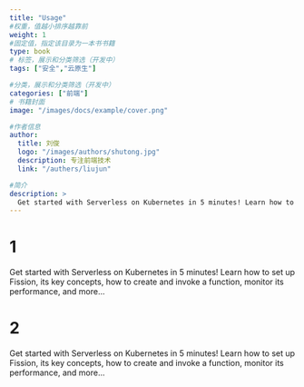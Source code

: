 ```yaml
---
title: "Usage"
#权重，值越小排序越靠前
weight: 1
#固定值，指定该目录为一本书书籍
type: book
# 标签，展示和分类筛选（开发中）
tags: ["安全","云原生"]

#分类，展示和分类筛选（开发中）
categories: ["前端"]
# 书籍封面
image: "/images/docs/example/cover.png"

#作者信息
author:
  title: 刘俊
  logo: "/images/authors/shutong.jpg"
  description: 专注前端技术
  link: "/authers/liujun"

#简介
description: >
  Get started with Serverless on Kubernetes in 5 minutes! Learn how to set up Fission, its key concepts, how to create and invoke a function, monitor its performance, and more...
---
```

# 1
Get started with Serverless on Kubernetes in 5 minutes! Learn how to set up Fission, its key concepts, how to create and invoke a function, monitor its performance, and more...
# 2
Get started with Serverless on Kubernetes in 5 minutes! Learn how to set up Fission, its key concepts, how to create and invoke a function, monitor its performance, and more...
